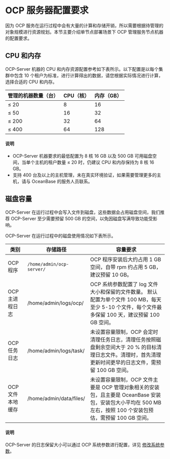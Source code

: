 # OCP 服务器配置要求

因为 OCP 服务在运行过程中会有大量的计算和存储开销，所以需要根据待管理的对象规模进行资源规划。本节主要介绍单节点部署场景下 OCP 管理服务节点机器的配置要求。

## CPU 和内存

OCP-Server 机器的 CPU 和内存资源配置参考如下表所示。以下配置是以每个集群中包含 10 个租户为标准，进行计算得出的数据，请您根据实际情况进行计算，选择合适的 CPU 和内存。

| **管理的机器数量（台）** | **CPU（核）** | **内存（GB）** |
|----------------|------------|------------|
| ≤ 20           | 8          | 16         |
| ≤ 50           | 16         | 32         |
| ≤ 200          | 32         | 64         |
| ≤ 400          | 64         | 128        |

  <main id="notice" type='explain'>
    <h4>说明</h4>
    <ul>
    <li>OCP-Server 机器要求的最低配置为 8 核 16 GB 以及 500 GB 可用磁盘空间，当单个主机的租户数量 ≤ 20 时，仍建议 CPU 和内存保持为 8 核 16 GB。</li>
    <li>支持 400 台及以上的主机管理，未在真实环境验证，如果需要管理更多的主机，请与 OceanBase 的服务人员联系。</li>
    </ul>
  </main>

## 磁盘容量

OCP-Server 在运行过程中会写入文件到磁盘，这些数据会占用磁盘空间，我们推荐 OCP-Server 至少需要预留 500 GB 的空间，以免因磁盘写满导致功能受影响。

OCP-Server 在运行过程中的磁盘使用情况如下表所示。

|   **类别**   |                                                                 **存储路径**                                                                  |                                                  **容量要求**                                                   |
|------------|-------------------------------------------------------------------------------------------------------------------------------------------|-------------------------------------------------------------------------------------------------------------|
| OCP 程序     | `/home/admin/ocp-server/`   | OCP 程序安装后大约占用 1 GB 空间，自带 rpm 约占用 5 GB，建议预留 10 GB。                                                           |
| OCP 主进程日志  | /home/admin/logs/ocp/                                                                                                                     | OCP 系统参数配置了 log 文件大小和保留的文件数量。 默认配置为单个文件 100 MB，每天至少 5-10 个文件，每个文件最多保留 100 天，建议预留 100 GB 空间。 |
| OCP 任务日志   | /home/admin/logs/task/                                                                                                                    | 未设置容量限制，OCP 会定时清理任务日志，清理任务按照磁盘剩余空间大于 20 % 的目标清理日志文件。清理时，首先清理更新时间更早的日志文件，需预留 100 GB 空间。                      |
| OCP 文件本地缓存 | /home/admin/data/files/                                                                                                                   | 未设置容量限制，OCP 文件主要是 OCP 管理对象相关的安装包，且主要是 OceanBase 安装包，安装包大小平均在 500 MB 左右，按照 100 个安装包预估，需预留 100 GB 空间。         |

  <main id="notice" type='explain'>
    <h4>说明</h4>
    <p>OCP-Server 的日志保留大小可以通过 OCP 系统参数进行配置，详见 <a href="../../../../../1600.system-management-features/500.manage-system-parameter/200.modify-system-parameters.md">修改系统参数</a>。</p>
  </main>
